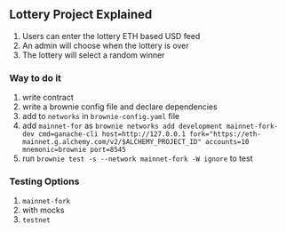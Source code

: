 ## Lottery Project Explained
1. Users can enter the lottery ETH based USD feed
2. An admin will choose when the lottery is over
3. The lottery will select a random winner

### Way to do it
1. write contract
2. write a brownie config file and declare dependencies
3. add to `networks` in `brownie-config.yaml` file
4. add `mainnet-for` as `brownie networks add development mainnet-fork-dev cmd=ganache-cli host=http://127.0.0.1 fork="https://eth-mainnet.g.alchemy.com/v2/$ALCHEMY_PROJECT_ID" accounts=10 mnemonic=brownie port=8545`
5. run `brownie test -s --network mainnet-fork -W ignore` to test

### Testing Options
1. `mainnet-fork`
2. with mocks
3. `testnet`